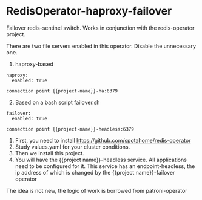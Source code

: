 # RedisOperator-haproxy-failover

Failover redis-sentinel switch.
Works in conjunction with the redis-operator project.

There are two file servers enabled in this operator. Disable the unnecessary one.

1. haproxy-based
```
haproxy:
  enabled: true
```
`
connection point {{project-name}}-ha:6379
`

2. Based on a bash script failover.sh 
```
failover:
  enabled: true
```
`
connection point {{project-name}}-headless:6379
`
1. First, you need to install https://github.com/spotahome/redis-operator
2. Study values.yaml for your cluster conditions.
3. Then we install this project.
4. You will have the {{project name}}-headless service. All applications need to be configured for it. This service has an endpoint-headless, the ip address of which is changed by the {{project name}}-failover operator

The idea is not new, the logic of work is borrowed from patroni-operator 
